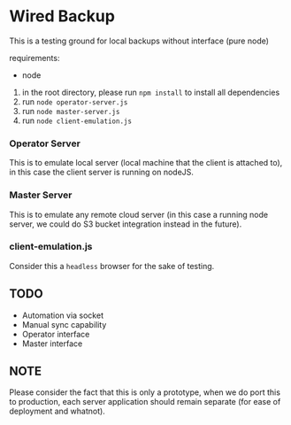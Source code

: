 # Wired Backup

This is a testing ground for local backups without interface (pure node)

requirements:
- node

1. in the root directory, please run `npm install` to install all dependencies
2. run `node operator-server.js`
3. run `node master-server.js`
4. run `node client-emulation.js`

### Operator Server

This is to emulate local server (local machine that the client is attached to), in this case the client server
is running on nodeJS.

### Master Server

This is to emulate any remote cloud server (in this case a running node server, we could do S3 bucket integration instead in the future).

### client-emulation.js

Consider this a `headless` browser for the sake of testing.


## TODO
- Automation via socket
- Manual sync capability
- Operator interface
- Master interface

## NOTE

Please consider the fact that this is only a prototype, when we do port this to production, each server application should remain separate (for ease of deployment and whatnot).
